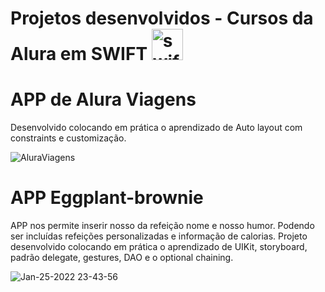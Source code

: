 # Projetos desenvolvidos - Cursos da Alura em SWIFT <img width="50" alt= "swift" src="https://user-images.githubusercontent.com/31116694/148864090-05648457-07da-4834-bc3e-36e3e6782065.png">

# APP de Alura Viagens 
Desenvolvido colocando em prática o aprendizado de Auto layout com constraints e customização.

![AluraViagens](https://user-images.githubusercontent.com/31116694/153652428-32f7f2ae-4c17-4dd7-bed3-5a851a024710.png)

# APP Eggplant-brownie
APP nos permite inserir nosso da refeição nome e nosso humor. Podendo ser incluídas refeições personalizadas e informação de calorias. Projeto desenvolvido colocando em prática o aprendizado de UIKit, storyboard, padrão delegate, gestures, DAO e o optional chaining.
 
![Jan-25-2022 23-43-56](https://user-images.githubusercontent.com/31116694/151095525-82d33e73-5c4d-47e8-a57c-79104cdaed10.gif)
